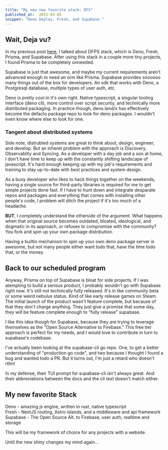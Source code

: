 ```yaml
---
title: "My new new favorite stack: DFS"
published_at:  2023-03-03
snippet: "Deno Deploy, Fresh, and Supabase."
---
```


## Wait, Deja vu?

In my previous post [here](https://jfitzy.deno.dev/blog/dfps-stack), I talked about DFPS stack, which is Deno, Fresh, Prisma, and Supabase. After using this stack in a couple more tiny projects, I found Prisma to be completely unneeded.

Supabase is just that awesome, and maybe my current requirements aren't advanced enough to need an orm like Prisma. Supabase provides soooooo many things out of the box for developers. An sdk that works with Deno, a Postgresql database, multiple types of user auth, etc.

Deno is pretty cool in it's own right. Native typescript, a singular tooling interface (deno cli), more control over script security, and technically more distributed packaging. In practice though, deno.land/x has effectively become the defacto package repo to look for deno packages. I wouldn't even know where else to look for one.

### Tangent about distributed systems

Side note, distrubted systems are great to think about, design, engineer, and develop. But an inheret problem with the approach is Discovery, Observablity and Syncing. As a developer with a day job and a son at home, I don't have time to keep up with the constantly shifting landscape of javascript. It's hard enough keeping up with my job's requirements and training to stay up-to-date with best practices and system design.

As a busy developer who likes to hack things together on the weekends, having a single source for third-party libraries is required for me to get simple projects done fast. If I have to hunt down and integrate desparate repos and packages and everything that comes with installing other people's code, I problem will ditch the project if it's too much of a headache.

**BUT**, I completely understand the otherside of the argument. What happens when that original source becomes outdated, bloated, ideological, and dogmatic in its approach, or refuses to compromise with the community? You fork and spin up your own package distribution.

Having a builtin mechanism to spin up your own deno package server is awesome, but not many people either want todo that, have the time todo that, or the money.

## Back to our scheduled program

Anyway, Prisma on top of Supabase is bloat for side projects. If I was atempting to build a serious product, I probably wouldn't go with Supabase right now. It's still not technically fully released. It's in like community beta or some weird nebulus status. Kind of like early release games on Steam. The initial launch of the product wasn't feature complete, but because of that they don't charge anything. They just give a promise that some day, they will be feature complete enough to "fully release" supabase.

I like this idea though for Supabase, because they are trying to leverage themselves as the "Open Source Alternative to Firebase." This free tier approach is perfect for my needs, and I would love to contribute in turn to supabase's codebase.

I've actually been looking at the supabase-cli go repo. One, to get a better understanding of "production go code", and two because I thought I found a bug and wanted todo a PR. But it turns out, I'm just a retard who doesn't rtfm!

In my defense, their TUI prompt for supabase-cli isn't always great. And their abbreviations between the docs and the cli text doesn't match either.

## My new favorite Stack

Deno - amazing js engine, written in rust, native typescript  
Fresh - NextJS routing, Astro islands, and a middleware and api framework  
Supabase - The Open Source Alt. to Firebase, user auth, realtime and storage

This will be my framework of choice for any projects with a website.

Until the new shiny changes my mind again...
